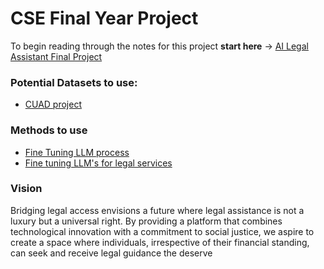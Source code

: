 # CSE Final Year Project

To begin reading through the notes for this project  **start here** -> [AI Legal Assistant Final Project](0fcy.md) 

### Potential Datasets to use:

- [CUAD project](tu5k.md)

### Methods to use

- [Fine Tuning LLM process](fngp.md)
- [Fine tuning LLM's for legal services](jtwb.md)

### Vision

Bridging legal access envisions a future where legal assistance is not a luxury but a universal right. By providing a platform that combines technological innovation with a commitment to social justice, we aspire to create a space where individuals, irrespective of their financial standing, can seek and receive legal guidance the deserve
